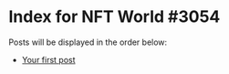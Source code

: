 # Index for NFT World #3054
Posts will be displayed in the order below:

- [Your first post](./001-first.md)

